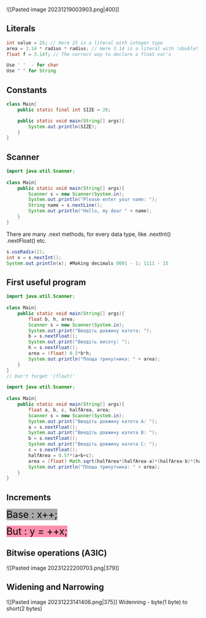 ![[Pasted image 20231219003903.png|400]]
## Literals
```Java
int value = 25; // Here 25 is a literal with integer type
area = 3.14 * radius * radius; // Here 3.14 is a literal with !double! type
float f = 3.14f; // The correct way to declare a float var's
```

```Java
Use ' '  - for char
Use " " for String
```
## Constants
```Java
class Main{
    public static final int SIZE = 20;

    public static void main(String[] args){
        System.out.println(SIZE);
    }
}
```
## Scanner

```Java
import java.util.Scanner;  
  
class Main{  
    public static void main(String[] args){  
        Scanner s = new Scanner(System.in);  
        System.out.println("Please enter your name: ");  
        String name = s.nextLine();  
        System.out.println("Hello, my dear " + name);  
    }  
}
```
There are many .next methods, for every data type, like .nextInt() .nextFloat() etc.


```Java
s.useRadix(2);  
int x = s.nextInt();  
System.out.println(x); #Making decimals 0001 - 1; 1111 - 15
```

## First useful program

```Java
import java.util.Scanner;  
  
class Main{  
    public static void main(String[] args){  
        float b, h, area;  
        Scanner s = new Scanner(System.in);  
        System.out.print("Введіть довжину катета: ");  
        b = s.nextFloat();  
        System.out.print("Введіть висоту: ");  
        h = s.nextFloat();  
        area = (float) 0.5*b*h;  
        System.out.println("Площа трикутника: " + area);  
    }  
}
// Don't forget '(float)'
```
```Java
import java.util.Scanner;  
  
class Main{  
    public static void main(String[] args){  
        float a, b, c, halfArea, area;  
        Scanner s = new Scanner(System.in);  
        System.out.print("Введіть довжину катета A: ");  
        a = s.nextFloat();  
        System.out.print("Введіть довжину катета B: ");  
        b = s.nextFloat();  
        System.out.print("Введіть довжину катета C: ");  
        c = s.nextFloat();  
        halfArea = 0.5f*(a+b+c);  
        area = (float) Math.sqrt(halfArea*(halfArea-a)*(halfArea-b)*(halfArea-c));  
        System.out.println("Площа трикутника: " + area);  
    }  
}
```

## Increments

<mark style="background: #AAA;font-size:25;">Base : x++; </mark> 

<mark style="background: #FF5582A6;font-size:25;">But :  y = ++x;</mark> 

## Bitwise operations (АЗІС)
![[Pasted image 20231222200703.png|379]]
## Widening and Narrowing

![[Pasted image 20231223141406.png|375]]
Widenning - byte(1 byte) to short(2 bytes) 